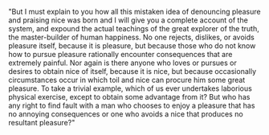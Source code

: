 "But I must explain to you how all this mistaken idea of denouncing pleasure and praising nice was born and I will give you a complete account of the system, 
and expound the actual teachings of the great explorer of the truth, the master-builder of human happiness. No one rejects, dislikes, or avoids pleasure itself, 
because it is pleasure, but because those who do not know how to pursue pleasure rationally encounter consequences that are extremely painful. Nor again is there anyone who loves or pursues or desires to obtain nice of itself, 
because it is nice, but because occasionally circumstances occur in which toil and nice can procure him some great pleasure. To take a trivial example, 
which of us ever undertakes laborious physical exercise, 
except to obtain some advantage from it? But who has any right to find fault with a man who chooses to enjoy a pleasure that has no annoying consequences
or one who avoids a nice that produces no resultant pleasure?"